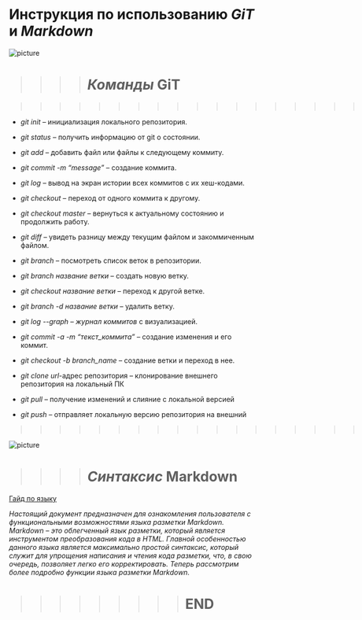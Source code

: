 # Инструкция по использованию **_GiT_** и **_Markdown_**

![ picture](git.png)   

>>>># _Команды_ **GiT**

>>>>>>>>>>>>>>>>>>>>>>>>>>>>>>>>>>>>>>>>>>>>>>>>>>>>>>>>.
+ *git init* – инициализация локального репозитория.
+ *git status* – получить информацию от git о состоянии.
+ *git add* – добавить файл или файлы к следующему коммиту.
+ *git commit -m “message”* – создание коммита.
+ *git log* – вывод на экран истории всех коммитов с их хеш-кодами.
+ *git checkout* – переход от одного коммита к другому.
+ *git checkout master* – вернуться к актуальному состоянию и продолжить работу.
+ *git diff* – увидеть разницу между текущим файлом и закоммиченным файлом.
+ *git branch* – посмотреть список веток в репозитории.
+ *git branch название ветки* – создать новую ветку.
+ *git checkout название ветки* – переход к другой ветке.
+ *git branch -d название ветки* – удалить ветку.
+ *git log --graph  – журнал коммитов* с визуализацией.
+ *git commit -a -m “текст_коммита”*  –  создание изменения и его коммит.
+ *git checkout -b branch_name*  –  создание ветки и переход  в нее. 
+ *git clone url*-адрес репозитория – клонирование внешнего репозитория на
локальный ПК

+ *git pull* – получение изменений и слияние с локальной версией
+ *git push* – отправляет локальную версию репозитория на внешний

>>>>>>>>>>>>>>>>>>>>>>>>>>>>>>>>>>>>>>>>>>>>>>>>>>>>>>>>.



![ picture](M.png)
>>>># _Синтаксис_ **Markdown**

[Гайд по языку ](https://github.com/OlgaVlasova/markdown-doc/blob/master/README.md#Links/ "")

*Настоящий документ предназначен для ознакомления пользователя с функциональными возможностями языка разметки Markdown. Markdown – это облегченный язык разметки, который является инструментом преобразования кода в HTML. Главной особенностью данного языка является максимально простой синтаксис, который служит для упрощения написания и чтения кода разметки, что, в свою очередь, позволяет легко его корректировать. Теперь рассмотрим более подробно функции языка разметки Markdown.*

>>>>>>>>> # END

